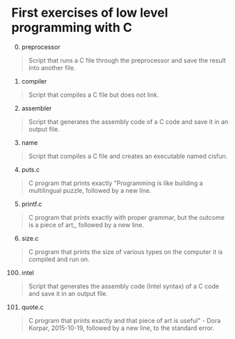 # First exercises of low level programming with C
0. preprocessor
> Script that runs a C file through the preprocessor and save the result into another file.
>
1. compiler
> Script that compiles a C file but does not link.
>
2. assembler
> Script that generates the assembly code of a C code and save it in an output file.
>
3. name
> Script that compiles a C file and creates an executable named cisfun.
>
4. puts.c
> C program that prints exactly "Programming is like building a multilingual puzzle, followed by a new line.
>
5. printf.c
> C program that prints exactly with proper grammar, but the outcome is a piece of art,, followed by a new line.
>
6. size.c
> C program that prints the size of various types on the computer it is compiled and run on.
>
100. intel
> Script that generates the assembly code (Intel syntax) of a C code and save it in an output file.
>
101. quote.c
> C program that prints exactly and that piece of art is useful" - Dora Korpar, 2015-10-19, followed by a new line, to the standard error.
>

